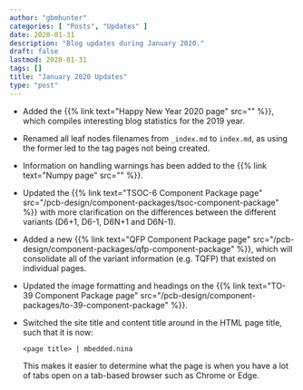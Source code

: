 ```yaml
---
author: "gbmhunter"
categories: [ "Posts", "Updates" ]
date: 2020-01-31
description: "Blog updates during January 2020."
draft: false
lastmod: 2020-01-31
tags: []
title: "January 2020 Updates"
type: "post"
---
```


* Added the {{% link text="Happy New Year 2020 page" src="" %}}, which compiles interesting blog statistics for the 2019 year.

* Renamed all leaf nodes filenames from `_index.md` to `index.md`, as using the former led to the tag pages not being created.

* Information on handling warnings has been added to the {{% link text="Numpy page" src="" %}}.

* Updated the {{% link text="TSOC-6 Component Package page" src="/pcb-design/component-packages/tsoc-component-package" %}} with more clarification on the differences between the different variants (D6+1, D6-1, D6N+1 and D6N-1).

* Added a new {{% link text="QFP Component Package page" src="/pcb-design/component-packages/qfp-component-package" %}}, which will consolidate all of the variant information (e.g. TQFP) that existed on individual pages.

* Updated the image formatting and headings on the {{% link text="TO-39 Component Package page" src="/pcb-design/component-packages/to-39-component-package" %}}.

* Switched the site title and content title around in the HTML page title, such that it is now:

    ```
    <page title> | mbedded.nina
    ```

    This makes it easier to determine what the page is when you have a lot of tabs open on a tab-based browser such as Chrome or Edge.
